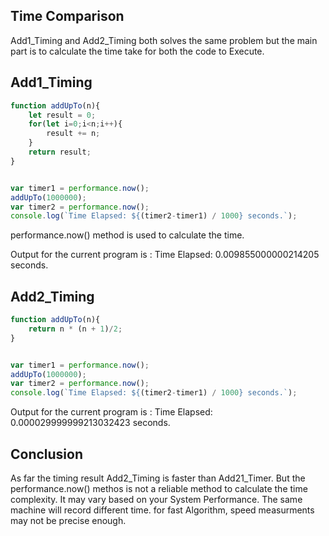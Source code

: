 ## Time Comparison
Add1_Timing and Add2_Timing both solves the same problem but the main part is to calculate the time take for both the code to Execute.

## Add1_Timing

```javascript
function addUpTo(n){
    let result = 0;
    for(let i=0;i<n;i++){
        result += n;
    }
    return result;
}


var timer1 = performance.now();
addUpTo(1000000);
var timer2 = performance.now();
console.log(`Time Elapsed: ${(timer2-timer1) / 1000} seconds.`);
```
performance.now() method is used to calculate the time.

Output for the current program is : Time Elapsed: 0.009855000000214205 seconds. 

## Add2_Timing

```javascript
function addUpTo(n){
    return n * (n + 1)/2;
}


var timer1 = performance.now();
addUpTo(1000000);
var timer2 = performance.now();
console.log(`Time Elapsed: ${(timer2-timer1) / 1000} seconds.`);
```

Output for the current program is : Time Elapsed: 0.000029999999213032423 seconds. 

## Conclusion
As far the timing result Add2_Timing is faster than Add21_Timer.
But the performance.now() methos is not a reliable method to calculate the time complexity. It may vary based on your System Performance.
The same machine will record different time.
for fast Algorithm, speed measurments may not be precise enough.